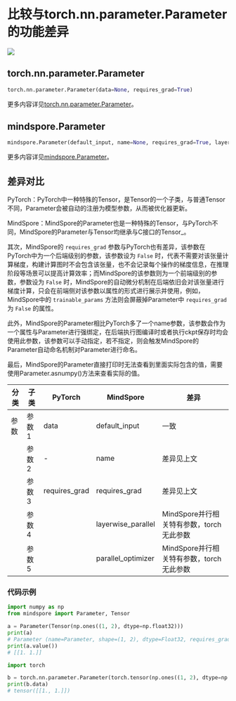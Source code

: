 # 比较与torch.nn.parameter.Parameter的功能差异

<a href="https://gitee.com/mindspore/docs/blob/master/docs/mindspore/source_zh_cn/note/api_mapping/pytorch_diff/Parameter.md" target="_blank"><img src="https://mindspore-website.obs.cn-north-4.myhuaweicloud.com/website-images/master/resource/_static/logo_source.svg"></a>

## torch.nn.parameter.Parameter

```python
torch.nn.parameter.Parameter(data=None, requires_grad=True)
```

更多内容详见[torch.nn.parameter.Parameter](https://pytorch.org/docs/1.8.1/generated/torch.nn.parameter.Parameter.html#torch.nn.parameter.Parameter)。

## mindspore.Parameter

```python
mindspore.Parameter(default_input, name=None, requires_grad=True, layerwise_parallel=False, parallel_optimizer=True)
```

更多内容详见[mindspore.Parameter](https://mindspore.cn/docs/zh-CN/master/api_python/mindspore/mindspore.Parameter.html#mindspore.Parameter)。

## 差异对比

PyTorch：PyTorch中一种特殊的Tensor，是Tensor的一个子类，与普通Tensor不同，Parameter会被自动的注册为模型参数，从而被优化器更新。

MindSpore：MindSpore的Parameter也是一种特殊的Tensor，与PyTorch不同，MindSpore的Parameter与Tensor均继承与C接口的Tensor_。

其次，MindSpore的 `requires_grad` 参数与PyTorch也有差异，该参数在PyTorch中为一个后端级别的参数，该参数设为 ``False`` 时，代表不需要对该张量计算梯度，构建计算图时不会包含该张量，也不会记录每个操作的梯度信息，在推理阶段等场景可以提高计算效率；而MindSpore的该参数则为一个前端级别的参数，参数设为 ``False`` 时，MindSpore的自动微分机制在后端依旧会对该张量进行梯度计算，只会在前端侧对该参数以属性的形式进行展示并使用，例如，MindSpore中的 `trainable_params` 方法则会屏蔽掉Parameter中 `requires_grad` 为 ``False`` 的属性。

此外，MindSpore的Parameter相比PyTorch多了一个name参数，该参数会作为一个属性与Parameter进行强绑定，在后端执行图编译时或者执行ckpt保存时均会使用此参数，该参数可以手动指定，若不指定，则会触发MindSpore的Parameter自动命名机制对Parameter进行命名。

最后，MindSpore的Parameter直接打印时无法查看到里面实际包含的值，需要使用Parameter.asnumpy()方法来查看实际的值。

| 分类 | 子类 |PyTorch | MindSpore | 差异 |
| --- | --- | --- | --- |---|
|参数 | 参数1 | data |default_input|一致|
| | 参数2 |-|name|差异见上文|
| | 参数3 |requires_grad|requires_grad|差异见上文|
| | 参数4 |  |layerwise_parallel|MindSpore并行相关特有参数，torch无此参数|
| | 参数5 |  |parallel_optimizer|MindSpore并行相关特有参数，torch无此参数|

### 代码示例

```python
import numpy as np
from mindspore import Parameter, Tensor

a = Parameter(Tensor(np.ones((1, 2), dtype=np.float32)))
print(a)
# Parameter (name=Parameter, shape=(1, 2), dtype=Float32, requires_grad=True)
print(a.value())
# [[1. 1.]]

import torch

b = torch.nn.parameter.Parameter(torch.tensor(np.ones((1, 2), dtype=np.float32)))
print(b.data)
# tensor([[1., 1.]])
```
